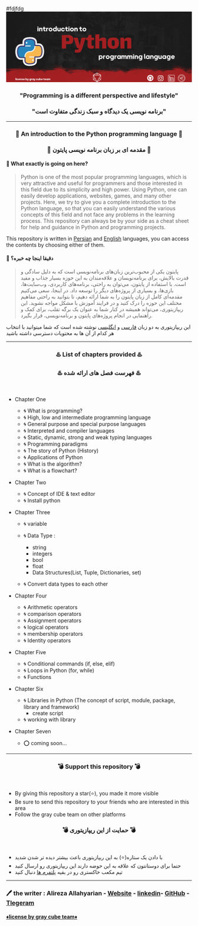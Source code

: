 #fdjfdg
![Alt text](src/F3.png)

<h3 align="center">"Programming is a different perspective and lifestyle"</h3>
<h3 align="center">"برنامه نویسی یک دیدگاه و سبک زندگی متفاوت است"</h3>

***

<h3 align="center">💢 An introduction to the Python programming language 💢</h3>
<h3 align="center">💢 مقدمه ای بر زبان برنامه نویسی پایتون 💢</h3>

#### 🔷 What exactly is going on here?
> Python is one of the most popular programming languages, which is very attractive and useful for programmers and those interested in this field due to its simplicity and high power. Using Python, one can easily develop applications, websites, games, and many other projects.
Here, we try to give you a complete introduction to the Python language, so that you can easily understand the various concepts of this field and not face any problems in the learning process.
This repository can always be by your side as a cheat sheet for help and guidance in Python and programming projects.

This repository is written in [Persian](https://github.com/graymicro/introduction-to-the-Python-programming-language/tree/master/Persian%20language) and [English](https://github.com/graymicro/introduction-to-the-Python-programming-language/tree/master/English%20language) languages, you can access the contents by choosing either of them.

#### 🔷 دقیقا اینجا چه خبره؟
> پایتون یکی از محبوب‌ترین زبان‌های برنامه‌نویسی است که به دلیل سادگی و قدرت بالایش، برای برنامه‌نویسان و علاقه‌مندان به این حوزه بسیار جذاب و مفید است. با استفاده از پایتون، می‌توان به راحتی، برنامه‌های کاربردی، وب‌سایت‌ها، بازی‌ها، و بسیاری از پروژه‌های دیگر را توسعه داد.
در اینجا، سعی می‌کنیم مقدمه‌ای کامل از زبان پایتون را به شما ارائه دهیم، تا بتوانید به راحتی مفاهیم مختلف این حوزه را درک کنید و در فرایند آموزش با مشکل مواجه نشوید.
این ریپازیتوری، می‌تواند همیشه در کنار شما به عنوان یک برگه تقلب، برای کمک و راهنمایی در انجام پروژه‌های پایتون و برنامه‌نویسی، قرار بگیرد.

این ریپازیتوری به دو زبان [فارسی](https://github.com/graymicro/introduction-to-the-Python-programming-language/tree/master/Persian%20language) و [انگلیسی](https://github.com/graymicro/introduction-to-the-Python-programming-language/tree/master/English%20language) نوشته شده است که شما میتوانید با انتخاب هر کدام از آن ها به محتویات دسترسی داشته باشید 


***

<h3 align="center">♨️ List of chapters provided ♨️</h3>
<h3 align="center">♨️ فهرست فصل های ارائه شده ♨️</h3>
<br />


- Chapter One

  -  🌀 What is programming?
  -  🌀 High, low and intermediate programming language
  -  🌀 General purpose and special purpose languages
  -  🌀 Interpreted and compiler languages
  -  🌀 Static, dynamic, strong and weak typing languages
  -  🌀 Programming paradigms
  -  🌀 The story of Python (History)
  -  🌀 Applications of Python
  -  🌀 What is the algorithm? 
  -  🌀 What is a flowchart?

- Chapter Two

  -  🌀 Concept of IDE & text editor
  -  🌀 Install python 

- Chapter Three

  -  🌀 variable 
  -  🌀 Data Type :
  
     - string 
     - integers 
     - bool 
     - float
     - Data Structures(List, Tuple, Dictionaries, set)
     
   - 🌀 Convert data types to each other
  
- Chapter Four

  -  🌀 Arithmetic operators 
  -  🌀 comparison operators
  -  🌀 Assignment operators
  -  🌀 logical operators 
  -  🌀 membership operators
  -  🌀 Identity operators 

- Chapter Five

  - 🌀 Conditional commands (if, else, elif)
  - 🌀 Loops in Python (for, while)
  - 🌀 Functions 

- Chapter Six

  - 🌀 Libraries in Python (The concept of script, module, package, library and framework)
       - create script
  - 🌀 working with library 

- Chapter Seven 
  - ⭕️ coming soon...

***

<h3 align="center">💣 Support this repository 💣</h3>
<br />

- By giving this repository a star(⭐️), you made it more visible
- Be sure to send this repository to your friends who are interested in this area
- Follow the gray cube team on other platforms

<h3 align="center">💣 حمایت از این ریپازیتوری 💣</h3>
<br />

- با دادن یک ستاره(⭐️) به این ریپازیتوری باعث بیشتر دیده تر شدن شدید
- حتما برای دوستانتون که علاقه به این حوضه دارند این ریپازیتوری رو ارسال کنید 
- تیم مکعب خاکستری رو در بقیه [پلتفرم ها](https://graycubeteam.github.io/) دنبال کنید 

***
### 🖊 the writer : Alireza Allahyarian - [Website](http://microhex.info/) - [linkedin](https://www.linkedin.com/in/alireza-allahyarian-658658258/)- [GitHub](https://github.com/graymicro) - [Tlegeram](https://t.me/graycubeteam) 

#### **[♦️license by gray cube team♦️](graycubeteam.github.io)**


